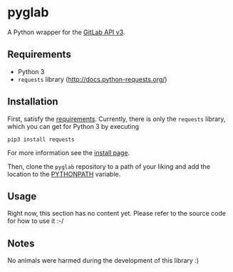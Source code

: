 pyglab
======

A Python wrapper for the [GitLab API
v3](http://doc.gitlab.com/ce/api/README.html).


Requirements<a name="ref:requirements"></a>
------------

* Python 3
* `requests` library (<http://docs.python-requests.org/>)


Installation
------------

First, satisfy the [requirements](#ref:requirements). Currently, there is only
the `requests` library, which you can get for Python 3 by executing

    pip3 install requests

For more information see the [install
page](http://docs.python-requests.org/en/latest/user/install/#install).

Then, clone the `pyglab` repository to a path of your liking and add the
location to the
[PYTHONPATH](https://docs.python.org/3/using/cmdline.html#envvar-PYTHONPATH)
variable.


Usage
-----

Right now, this section has no content yet. Please refer to the source code for
how to use it :-/


Notes
-----

No animals were harmed during the development of this library :)
